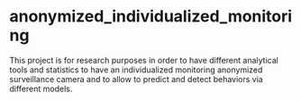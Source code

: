 # anonymized_individualized_monitoring
This project is for research purposes in order to have different analytical tools and statistics to have an individualized monitoring anonymized surveillance camera and to allow to predict and detect behaviors via different models.

